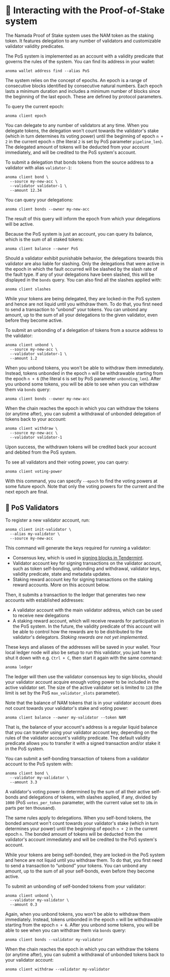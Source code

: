 # 🔏 Interacting with the Proof-of-Stake system

The Namada Proof of Stake system uses the NAM token as the staking token. It features delegation to any number of validators and customizable validator validity predicates.

The PoS system is implemented as an account with a validity predicate that governs the rules of the system. You can find its address in your wallet:

```shell
anoma wallet address find --alias PoS
```

The system relies on the concept of epochs. An epoch is a range of consecutive blocks identified by consecutive natural numbers. Each epoch lasts a minimum duration and includes a minimum number of blocks since the beginning of the last epoch. These are defined by protocol parameters.

To query the current epoch:

```shell
anoma client epoch
```

You can delegate to any number of validators at any time. When you delegate tokens, the delegation won't count towards the validator's stake (which in turn determines its voting power) until the beginning of epoch `n + 2` in the current epoch `n` (the literal `2` is set by PoS parameter `pipeline_len`). The delegated amount of tokens will be deducted from your account immediately, and will be credited to the PoS system's account.

To submit a delegation that bonds tokens from the source address to a validator with alias `validator-1`:

```shell
anoma client bond \
  --source my-new-acc \
  --validator validator-1 \
  --amount 12.34
```

You can query your delegations:

```shell
anoma client bonds --owner my-new-acc
```

The result of this query will inform the epoch from which your delegations will be active.

Because the PoS system is just an account, you can query its balance, which is the sum of all staked tokens:

```shell
anoma client balance --owner PoS
```

Should a validator exhibit punishable behavior, the delegations towards this validator are also liable for slashing. Only the delegations that were active in the epoch in which the fault occurred will be slashed by the slash rate of the fault type. If any of your delegations have been slashed, this will be displayed in the `bonds` query. You can also find all the slashes applied with:

```shell
anoma client slashes
```

While your tokens are being delegated, they are locked-in the PoS system and hence are not liquid until you withdraw them. To do that, you first need to send a transaction to “unbond” your tokens. You can unbond any amount, up to the sum of all your delegations to the given validator, even before they become active.

To submit an unbonding of a delegation of tokens from a source address to the validator:

```shell
anoma client unbond \
  --source my-new-acc \
  --validator validator-1 \
  --amount 1.2
```

When you unbond tokens, you won't be able to withdraw them immediately. Instead, tokens unbonded in the epoch `n` will be withdrawable starting from the epoch `n + 6` (the literal `6` is set by PoS parameter `unbonding_len`). After you unbond some tokens, you will be able to see when you can withdraw them via `bonds` query:

```shell
anoma client bonds --owner my-new-acc
```

When the chain reaches the epoch in which you can withdraw the tokens (or anytime after), you can submit a withdrawal of unbonded delegation of tokens back to your account:

```shell
anoma client withdraw \
  --source my-new-acc \
  --validator validator-1
```

Upon success, the withdrawn tokens will be credited back your account and debited from the PoS system.

To see all validators and their voting power, you can query:

```shell
anoma client voting-power
```

With this command, you can specify `--epoch` to find the voting powers at some future epoch. Note that only the voting powers for the current and the next epoch are final.

## 📒 PoS Validators

To register a new validator account, run:

```shell
anoma client init-validator \
  --alias my-validator \
  --source my-new-acc
```

This command will generate the keys required for running a validator:

- Consensus key, which is used in [signing blocks in Tendermint](https://docs.tendermint.com/master/nodes/validators.html#validator-keys).
- Validator account key for signing transactions on the validator account, such as token self-bonding, unbonding and withdrawal, validator keys, validity predicate, state and metadata updates.
- Staking reward account key for signing transactions on the staking reward accounts. More on this account below.

Then, it submits a transaction to the ledger that generates two new accounts with established addresses:

- A validator account with the main validator address, which can be used to receive new delegations
- A staking reward account, which will receive rewards for participation in the PoS system. In the future, the validity predicate of this account will be able to control how the rewards are to be distributed to the validator's delegators. *Staking rewards are not yet implemented*.

These keys and aliases of the addresses will be saved in your wallet. Your local ledger node will also be setup to run this validator, you just have to shut it down with e.g. `Ctrl + C`, then start it again with the same command:

```shell
anoma ledger
```

The ledger will then use the validator consensus key to sign blocks, should your validator account acquire enough voting power to be included in the active validator set. The size of the active validator set is limited to `128` (the limit is set by the PoS `max_validator_slots` parameter).

Note that the balance of NAM tokens that is in your validator account does not count towards your validator's stake and voting power:

```shell
anoma client balance --owner my-validator --token NAM
```

That is, the balance of your account's address is a regular liquid balance that you can transfer using your validator account key, depending on the rules of the validator account's validity predicate. The default validity predicate allows you to transfer it with a signed transaction and/or stake it in the PoS system.

You can submit a self-bonding transaction of tokens from a validator account to the PoS system with:

```shell
anoma client bond \
  --validator my-validator \
  --amount 3.3
```

A validator's voting power is determined by the sum of all their active self-bonds and delegations of tokens, with slashes applied, if any, divided by `1000` (PoS `votes_per_token` parameter, with the current value set to `10‱` in parts per ten thousand).

The same rules apply to delegations. When you self-bond tokens, the bonded amount won't count towards your validator's stake (which in turn determines your power) until the beginning of epoch `n + 2` in the current epoch `n`. The bonded amount of tokens will be deducted from the validator's account immediately and will be credited to the PoS system's account.

While your tokens are being self-bonded, they are locked-in the PoS system and hence are not liquid until you withdraw them. To do that, you first need to send a transaction to “unbond” your tokens. You can unbond any amount, up to the sum of all your self-bonds, even before they become active.

To submit an unbonding of self-bonded tokens from your validator:

```shell
anoma client unbond \
  --validator my-validator \
  --amount 0.3
```

Again, when you unbond tokens, you won't be able to withdraw them immediately. Instead, tokens unbonded in the epoch `n` will be withdrawable starting from the epoch `n + 6`. After you unbond some tokens, you will be able to see when you can withdraw them via `bonds` query:

```shell
anoma client bonds --validator my-validator
```

When the chain reaches the epoch in which you can withdraw the tokens (or anytime after), you can submit a withdrawal of unbonded tokens back to your validator account:

```shell
anoma client withdraw --validator my-validator
```
